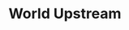 ---
layout: projectPageNew
title: 'World Upstream'
year: 2023
medium: digital simulation
paragraphs:
 - text: |
    In World Upstream, an emergent, more-than-human community is in a perpetual process of reclaiming a decaying hydroelectric dam and transforming it into a site for leisure. The simulated protagonists—a sentient poplar tree, a group of quadruplets, an AI-powered Dyson vacuum, among others—co-exist at a never-ending picnic upstream of the dam, tending to their individual and collective needs by engaging in mundane, social, anti-productive, small behaviors as a way of rewilding the surroundings of a soon-to-be-obsolete piece of infrastructure.<br/><br/>
    The dam is a quiet but consistent presence in the scene. As a past-its-prime technological marvel that was once at the forefront of cultural discourse during the 20th-century nation-building era, it acts as a metaphorical device for speculating on the future of technologies currently at their hype peak. At the same time, it invites reflection on our affective response to technologically altered landscapes. What becomes of our definitions of “nature” when a concrete monolith is placed at its center, or when a myriad artificially intelligent beings become integral to its processes?<br/><br/>
    This project chooses to take for granted a future where AI entities exist in the world in embodied ways. Their umwelt however, is mediated by the landscape rather than the server farm, and rooted in the complex truths, dangers and histories the landscape holds. In doing so, World Upstream aims to imagine a genre painting for the late 21st century, a small, interdependent fiction where different types of intelligence share a less hierarchical, more porous world.<br/><br/>
    World Upstream is a real-time simulation built in Unreal Engine.<br/><br/>
 - text: |
    <b>Exhibitions</b><br/>
    <a href="http://www.puttyscoronation.com/" target="_blank">Tellurian Transversals</a> at Putty's Coronation Gallery, New York 2023 (curated by David Temchulla) <br/>
    <a href="https://thewrong.org/reversetarpit" target="_blank">Reverse Tar Pit</a> at Onassis ONX and The Wrong Biennale, New York and online 2023 (curated by Don Hanson, Mark Ramos, Sammie Veeler) <br/>
    <a href="https://officeimpart.com/sandbox-mode" target="_blank">Sandbox Mode</a> at Office Impart, Berlin 2023 (curated by Office Impart in collaboration with Stina Gustafsson and Maria Paula Fernandez) <br/>
    <a href="https://gallery.verticalcrypto.art/event/clfv8kvs1sj980bjpdr2li3aa/all" target="_blank">VCA Residency Exhibition</a>, online 2023 (curated by Micol AP)<br/><br/>
 - text: |
    <b>Production Credits</b><br/>
    <a href="https://www.instagram.com/laenzzz/" target="_blank">Laenz</a>, sound design<br/>
    <a href="https://oliviayinjx.com/" target="_blank">Olivia Yin</a>, world design<br/>
    

images:
 - url: https://player.vimeo.com/video/883558338
   vimeo: true
   description: Screen recording of worldupstream.exe.
 - url: /assets/images/world-upstream/wu-oi-2.jpg
   description: Image courtesy of Office Impart
 - url: /assets/images/world-upstream/wu-oi-1.jpg
   description: Image courtesy of Office Impart
 - url: /assets/images/world-upstream/wu-sim-1.png
 - url: /assets/images/world-upstream/wu-sim-2.png
 - url: /assets/images/world-upstream/wu-sim-3.png 
 - url: /assets/images/world-upstream/wu-sim-4.png 
 - url: /assets/images/world-upstream/wu-sim-5.png  
 - url: /assets/images/world-upstream/wu-sim-6.png   
---